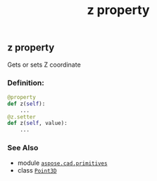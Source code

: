﻿---
title: z property
second_title: Aspose.CAD for Python via .NET API References
description: 
type: docs
weight: 180
url: /python-net/aspose.cad.primitives/point3d/z/
is_root: false
---

## z property


Gets or sets Z coordinate
### Definition:
```python
@property
def z(self):
    ...
@z.setter
def z(self, value):
    ...
```

### See Also
* module [`aspose.cad.primitives`](../../)
* class [`Point3D`](/cad/python-net/aspose.cad.primitives/point3d)
